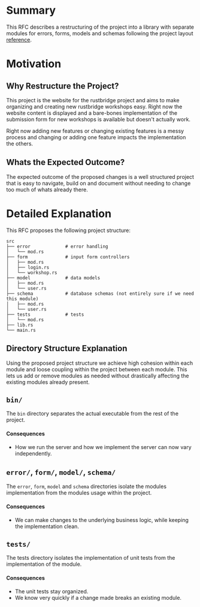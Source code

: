 # Summary
[summary]: #summary

This RFC describes a restructuring of the project into a library with separate modules for errors, forms,
models and schemas following the project layout [reference](https://doc.rust-lang.org/cargo/reference/manifest.html#the-project-layout).

# Motivation
[motivation]: #motivation

## Why Restructure the Project?
This project is the website for the rustbridge project and aims to make
organizing and creating new rustbridge workshops easy.  Right now the website
content is displayed and a bare-bones implementation of the submission form for
new workshops is available but doesn't actually work.  

Right now adding new features or changing existing features is a messy process
and changing or adding one feature impacts the implementation the others.  

## Whats the Expected Outcome?
The expected outcome of the proposed changes is a well structured project that
is easy to navigate, build on and document without needing to change too much of
whats already there.  

# Detailed Explanation
[detailed-explaination]: #detail-explaination

This RFC proposes the following project structure:
```
src
├── error             # error handling
│   └── mod.rs
├── form              # input form controllers
│   ├── mod.rs
│   ├── login.rs
│   └── workshop.rs
├── model             # data models
│   ├── mod.rs
│   └── user.rs
├── schema            # database schemas (not entirely sure if we need this module)
│   ├── mod.rs
│   └── user.rs
├── tests             # tests
│   └── mod.rs
├── lib.rs
└── main.rs
```

## Directory Structure Explanation
Using the proposed project structure we achieve high cohesion within each module
and loose coupling within the project between each module.  This lets us add or
remove modules as needed without drastically affecting the existing modules
already present.  

## `bin/`
The `bin` directory separates the actual executable from the rest of the
project.   

#### Consequences
+ How we run the server and how we implement the server can now vary
  independently.

## `error/`, `form/`, `model/`, `schema/`
The `error`, `form`, `model` and `schema` directories isolate the modules
implementation from the modules usage within the project.  

#### Consequences
+ We can make changes to the underlying business logic, while keeping the
  implementation clean.  

## `tests/`
The tests directory isolates the implementation of unit tests from the
implementation of the module.

#### Consequences
+ The unit tests stay organized.
+ We know very quickly if a change made breaks an existing module.  
